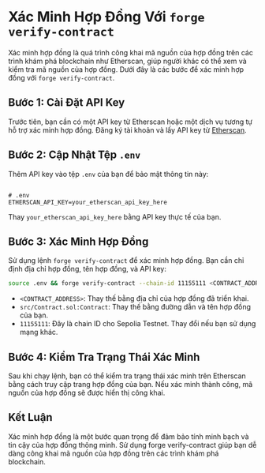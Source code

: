 # Xác Minh Hợp Đồng Với `forge verify-contract`

Xác minh hợp đồng là quá trình công khai mã nguồn của hợp đồng trên các trình khám phá blockchain như Etherscan, giúp người khác có thể xem và kiểm tra mã nguồn của hợp đồng. Dưới đây là các bước để xác minh hợp đồng với `forge verify-contract`.

## Bước 1: Cài Đặt API Key

Trước tiên, bạn cần có một API key từ Etherscan hoặc một dịch vụ tương tự hỗ trợ xác minh hợp đồng. Đăng ký tài khoản và lấy API key từ [Etherscan](https://etherscan.io/).

## Bước 2: Cập Nhật Tệp `.env`

Thêm API key vào tệp `.env` của bạn để bảo mật thông tin này:

```

# .env
ETHERSCAN_API_KEY=your_etherscan_api_key_here
```

Thay `your_etherscan_api_key_here` bằng API key thực tế của bạn.

## Bước 3: Xác Minh Hợp Đồng

Sử dụng lệnh `forge verify-contract` để xác minh hợp đồng. Bạn cần chỉ định địa chỉ hợp đồng, tên hợp đồng, và API key:

```bash
source .env && forge verify-contract --chain-id 11155111 <CONTRACT_ADDRESS> src/Contract.sol:Contract $ETHERSCAN_API_KEY
```

- `<CONTRACT_ADDRESS>`: Thay thế bằng địa chỉ của hợp đồng đã triển khai.
- `src/Contract.sol:Contract`: Thay thế bằng đường dẫn và tên hợp đồng của bạn.
- `11155111`: Đây là chain ID cho Sepolia Testnet. Thay đổi nếu bạn sử dụng mạng khác.
  
## Bước 4: Kiểm Tra Trạng Thái Xác Minh
Sau khi chạy lệnh, bạn có thể kiểm tra trạng thái xác minh trên Etherscan bằng cách truy cập trang hợp đồng của bạn. Nếu xác minh thành công, mã nguồn của hợp đồng sẽ được hiển thị công khai.
## Kết Luận
Xác minh hợp đồng là một bước quan trọng để đảm bảo tính minh bạch và tin cậy của hợp đồng thông minh. Sử dụng forge verify-contract giúp bạn dễ dàng công khai mã nguồn của hợp đồng trên các trình khám phá blockchain.